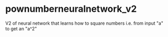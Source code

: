 # pownumberneuralnetwork_v2
V2 of neural network that learns how to square numbers i.e. from input "a" to get an "a^2"
